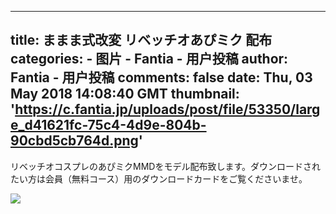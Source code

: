 
---
title: ままま式改変 リベッチオあぴミク 配布
categories: 
    - 图片
    - Fantia - 用户投稿
author: Fantia - 用户投稿
comments: false
date: Thu, 03 May 2018 14:08:40 GMT
thumbnail: 'https://c.fantia.jp/uploads/post/file/53350/large_d41621fc-75c4-4d9e-804b-90cbd5cb764d.png'
---

<div>   
<p>リベッチオコスプレのあぴミクMMDをモデル配布致します。ダウンロードされたい方は会員（無料コース）用のダウンロードカードをご覧くださいませ。</p><img src="https://c.fantia.jp/uploads/post/file/53350/large_d41621fc-75c4-4d9e-804b-90cbd5cb764d.png" referrerpolicy="no-referrer">  
</div>
            